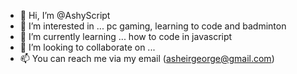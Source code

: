 - 👋 Hi, I’m @AshyScript
- 👀 I’m interested in ... pc gaming, learning to code and badminton
- 🌱 I’m currently learning ... how to code in javascript
- 💞️ I’m looking to collaborate on ...
- 📫 You can reach me via my email (asheirgeorge@gmail.com)

<!---
AshyScript/AshyScript is a ✨ special ✨ repository because its `README.md` (this file) appears on your GitHub profile.
You can click the Preview link to take a look at your changes.
--->
